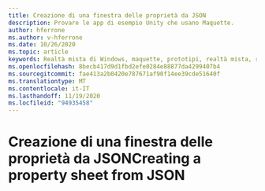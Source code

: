 ```yaml
---
title: Creazione di una finestra delle proprietà da JSON
description: Provare le app di esempio Unity che usano Maquette.
author: hferrone
ms.author: v-hferrone
ms.date: 10/26/2020
ms.topic: article
keywords: Realtà mista di Windows, maquette, prototipi, realtà mista, realtà virtuale, VR, MR, feedback, hub di feedback, bug
ms.openlocfilehash: 8becb417d9d1fbd2efe0284e88877da4299407b4
ms.sourcegitcommit: fae413a2b0420e787671af90f14ee39cde51640f
ms.translationtype: MT
ms.contentlocale: it-IT
ms.lasthandoff: 11/19/2020
ms.locfileid: "94935458"
---
```

# <a name="creating-a-property-sheet-from-json"></a><span data-ttu-id="f6887-104">Creazione di una finestra delle proprietà da JSON</span><span class="sxs-lookup"><span data-stu-id="f6887-104">Creating a property sheet from JSON</span></span>

<!-- TODO(Harrison/Stefan): Need cool header image from tutorial -->

<!-- TODO(Stefan): Create tutorial content and screenshots -->
